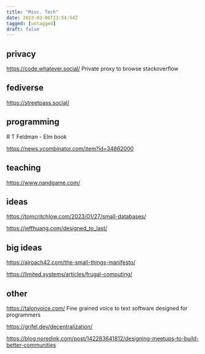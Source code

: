 ```yaml
---
title: "Misc. Tech"
date: 2023-03-06T23:54:54Z
tagged: [untagged]
draft: false
---
```


## privacy

https://code.whatever.social/
Private proxy to browse stackoverflow

## fediverse 

https://streetpass.social/

## programming

R T Feldman - Elm book

https://news.ycombinator.com/item?id=34862000

## teaching

https://www.nandgame.com/

## ideas

https://tomcritchlow.com/2023/01/27/small-databases/

https://jeffhuang.com/designed_to_last/

## big ideas

https://ajroach42.com/the-small-things-manifesto/

https://limited.systems/articles/frugal-computing/

## other

https://talonvoice.com/
Fine grained voice to text software designed for programmers

https://grifel.dev/decentralization/

https://blog.noredink.com/post/142283641812/designing-meetups-to-build-better-communities